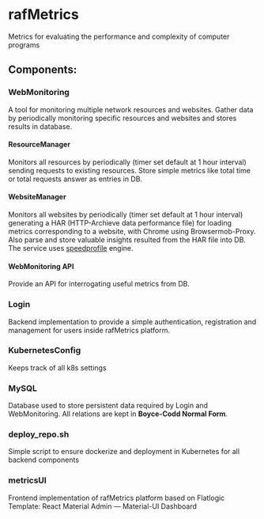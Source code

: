 # rafMetrics
Metrics for evaluating the performance and complexity of computer programs


## Components:
### WebMonitoring
A tool for monitoring multiple network resources and websites. 
Gather data by periodically monitoring specific resources and websites and stores results in database.

#### ResourceManager
Monitors all resources by periodically (timer set default at 1 hour interval) sending requests to existing resources.
Store simple metrics like total time or total requests answer as entries in DB. 

#### WebsiteManager
Monitors all websites by periodically (timer set default at 1 hour interval) generating a HAR (HTTP-Archieve data performance file) for loading metrics corresponding to a website, with Chrome using Browsermob-Proxy.
Also parse and store valuable insights resulted from the HAR file into DB. 
The service uses [speedprofile](https://github.com/parasdahal/speedprofile) engine.

#### WebMonitoring API
Provide an API for interrogating useful metrics from DB.

### Login
Backend implementation to provide a simple authentication, registration and management for users inside rafMetrics platform.

### KubernetesConfig
Keeps track of all k8s settings

### MySQL
Database used to store persistent data required by Login and WebMonitoring.
All relations are kept in **Boyce-Codd Normal Form**.

### deploy_repo.sh
Simple script to ensure dockerize and deployment in Kubernetes for all backend components

### metricsUI
Frontend implementation of rafMetrics platform based on Flatlogic Template: React Material Admin — Material-UI Dashboard
